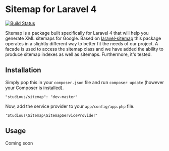 Sitemap for Laravel 4
=====================

[![Build Status](https://travis-ci.org/studioushq/sitemap.png?branch=master)](https://travis-ci.org/studioushq/sitemap)

Sitemap is a package built specifically for Laravel 4 that will help you generate XML sitemaps for Google. Based on [laravel-sitemap](https://github.com/RoumenDamianoff/laravel-sitemap) this package operates in a slightly different way to better fit the needs of our project. A facade is used to access the sitemap class and we have added the ability to produce sitemap indexes as well as sitemaps. Furthermore, it's tested.

## Installation

Simply pop this in your `composer.json` file and run `composer update` (however your Composer is installed).

```
"studious/sitemap": "dev-master"
```

Now, add the service provider to your `app/config/app.php` file.

`'Studious\Sitemap\SitemapServiceProvider'`

## Usage
Coming soon